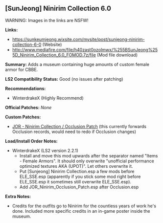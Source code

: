 ## [SunJeong] Ninirim Collection 6.0

WARNING: Images in the links are NSFW!

**Links:**
* https://sunkeumjeong.wixsite.com/mysite/post/sunjeong-ninirim-collection-6-0 (Website)
* http://www.mediafire.com/file/h40zast0ozolmwx/%255BSunJeong%255D_Ninirim_Collection_6.0_FOMOD.7z/file (Mod file download)

**Summary:** Adds a museum containing huge amounts of custom female armor for CBBE.

**LS2 Compatibility Status:** Good (no issues after patching)

**Recommendations:** 
* WinterdrakeX (Highly Recommend)

**Official Patches:**
_None_

**Custom Patches:**
* [JOR - Ninirim Collection / Occlusion Patch](/custom-patches/JOR_Ninirim_Occlusion_Patch.esp) (this currently forwards Occlusion records, would need to redo if Occlusion changes)

**Load/Install Order Notes:**
* WinterdrakeX (LS2 version 2.2.1)
  * Install and move this mod upwards after the separator named "Items - Female Armors". It should only overwrite "unofficial performance optimized textures AKA (UPOT)". Let others overwrite it.
  * Put [Sunjeong] Ninirim Collection.esp a few mods before ELE_SSE.esp (apparently if you stick some mod right before ELE_SSE.esp it sometimes still overwrite ELE_SSE.esp).
  * Add JOR_Ninirim_Occlusion_Patch.esp after Occlusion.esp

**Extra Notes:**
* Credits for the outfits go to Ninirim for the countless years of work he's done. Included more specific credits in an in-game poster inside the museum.
